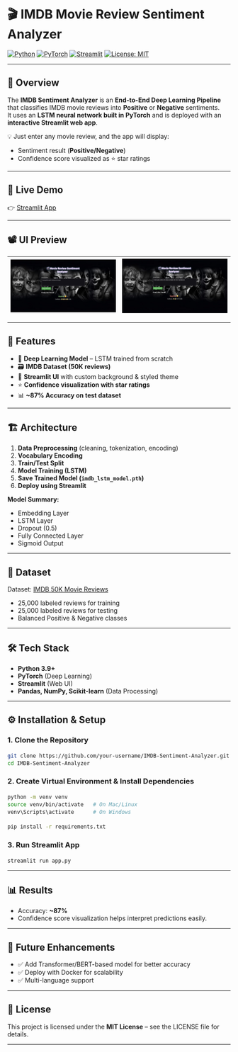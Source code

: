 # 🎬 IMDB Movie Review Sentiment Analyzer  
[![Python](https://img.shields.io/badge/Python-3.9+-blue?logo=python)](https://www.python.org/)  [![PyTorch](https://img.shields.io/badge/Deep%20Learning-PyTorch-red?logo=pytorch)](https://pytorch.org/)  [![Streamlit](https://img.shields.io/badge/Frontend-Streamlit-brightgreen?logo=streamlit)](https://streamlit.io/)  [![License: MIT](https://img.shields.io/badge/License-MIT-yellow.svg)](https://opensource.org/licenses/MIT)  

---

## 📌 Overview  

The **IMDB Sentiment Analyzer** is an **End-to-End Deep Learning Pipeline** that classifies IMDB movie reviews into **Positive** or **Negative** sentiments.  
It uses an **LSTM neural network built in PyTorch** and is deployed with an **interactive Streamlit web app**.  

💡 Just enter any movie review, and the app will display:  
- Sentiment result (**Positive/Negative**)  
- Confidence score visualized as ⭐ star ratings  

---

## 🔗 Live Demo  
👉 [Streamlit App](https://your-deployment-link.streamlit.app/)  

---

## 📽️ UI Preview  

| ![](assetes/ui1.jpg) | ![](assetes/ui2.jpg) |
|----------------------|----------------------|


---

## 🚀 Features  

- 🧠 **Deep Learning Model** – LSTM trained from scratch  
- 🗃 **IMDB Dataset (50K reviews)**  
- 🎨 **Streamlit UI** with custom background & styled theme  
- ⭐ **Confidence visualization with star ratings**  
- 📊 **~87% Accuracy on test dataset**  

---

## 🏗️ Architecture  

1. **Data Preprocessing** (cleaning, tokenization, encoding)  
2. **Vocabulary Encoding**  
3. **Train/Test Split**  
4. **Model Training (LSTM)**  
5. **Save Trained Model (`imdb_lstm_model.pth`)**  
6. **Deploy using Streamlit**  

**Model Summary:**  
- Embedding Layer  
- LSTM Layer  
- Dropout (0.5)  
- Fully Connected Layer  
- Sigmoid Output  

---

## 📂 Dataset  

Dataset: [IMDB 50K Movie Reviews](https://ai.stanford.edu/~amaas/data/sentiment/)  
- 25,000 labeled reviews for training  
- 25,000 labeled reviews for testing  
- Balanced Positive & Negative classes  

---

## 🛠️ Tech Stack  

- **Python 3.9+**  
- **PyTorch** (Deep Learning)  
- **Streamlit** (Web UI)  
- **Pandas, NumPy, Scikit-learn** (Data Processing)  

---

## ⚙️ Installation & Setup  

### 1. Clone the Repository  
```bash
git clone https://github.com/your-username/IMDB-Sentiment-Analyzer.git
cd IMDB-Sentiment-Analyzer
```

### 2. Create Virtual Environment & Install Dependencies  
```bash
python -m venv venv
source venv/bin/activate   # On Mac/Linux
venv\Scripts\activate      # On Windows

pip install -r requirements.txt
```

### 3. Run Streamlit App  
```bash
streamlit run app.py
```

---

## 📊 Results  

- Accuracy: **~87%**  
- Confidence score visualization helps interpret predictions easily.  

---

## 🔮 Future Enhancements  

- ✅ Add Transformer/BERT-based model for better accuracy  
- ✅ Deploy with Docker for scalability  
- ✅ Multi-language support  

---

## 📜 License  

This project is licensed under the **MIT License** – see the LICENSE file for details.  

---
